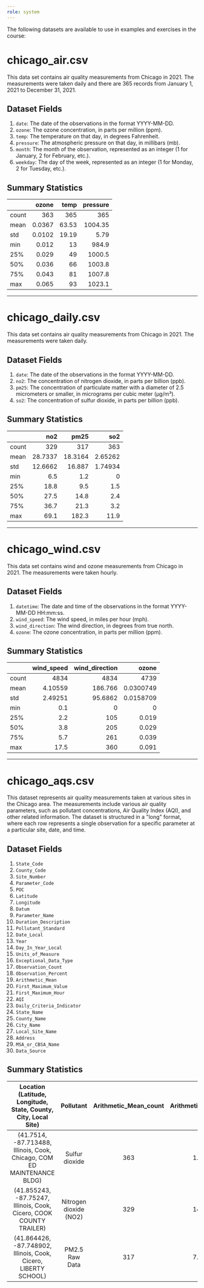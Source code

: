 ```yaml
---
role: system
---
```


The following datasets are available to use in examples and exercises in the course:

# chicago_air.csv

This data set contains air quality measurements from Chicago in 2021. The measurements were taken daily and there are 365 records from
January 1, 2021 to December 31, 2021.

## Dataset Fields

1. `date`: The date of the observations in the format YYYY-MM-DD.
2. `ozone`: The ozone concentration, in parts per million (ppm).
3. `temp`: The temperature on that day, in degrees Fahrenheit.
4. `pressure`: The atmospheric pressure on that day, in millibars (mb).
5. `month`: The month of the observation, represented as an integer (1 for January, 2 for February, etc.).
6. `weekday`: The day of the week, represented as an integer (1 for Monday, 2 for Tuesday, etc.).

## Summary Statistics

|       |     ozone |    temp |   pressure | 
|:------|----------:|--------:|-----------:|
| count |     363   |    365  |      365   |
| mean  |   0.0367  |   63.53 |   1004.35  |
| std   |   0.0102  |   19.19 |      5.79  |
| min   |   0.012   |   13    |    984.9   |
| 25%   |   0.029   |   49    |   1000.5   |
| 50%   |   0.036   |   66    |   1003.8   |
| 75%   |   0.043   |   81    |   1007.8   |
| max   |   0.065   |   93    |   1023.1   |

--- 

# chicago_daily.csv

This data set contains air quality measurements from Chicago in 2021. The measurements were taken daily.

## Dataset Fields

1. `date`: The date of the observations in the format YYYY-MM-DD.
2. `no2`: The concentration of nitrogen dioxide, in parts per billion (ppb).
3. `pm25`: The concentration of particulate matter with a diameter of 2.5 micrometers or smaller, in micrograms per cubic meter (µg/m³).
4. `so2`: The concentration of sulfur dioxide, in parts per billion (ppb).

## Summary Statistics

|       |      no2 |     pm25 |       so2 |
|:------|---------:|---------:|----------:|
| count | 329      | 317      | 363       |
| mean  |  28.7337 |  18.3164 |   2.65262 |
| std   |  12.6662 |  16.887  |   1.74934 |
| min   |   6.5    |   1.2    |   0       |
| 25%   |  18.8    |   9.5    |   1.5     |
| 50%   |  27.5    |  14.8    |   2.4     |
| 75%   |  36.7    |  21.3    |   3.2     |
| max   |  69.1    | 182.3    |  11.9     |

---

# chicago_wind.csv

This data set contains wind and ozone measurements from Chicago in 2021. The measurements were taken hourly.

## Dataset Fields

1. `datetime`: The date and time of the observations in the format YYYY-MM-DD HH:mm:ss.
2. `wind_speed`: The wind speed, in miles per hour (mph).
3. `wind_direction`: The wind direction, in degrees from true north.
4. `ozone`: The ozone concentration, in parts per million (ppm).

## Summary Statistics

|       |   wind_speed |   wind_direction |        ozone |
|:------|-------------:|-----------------:|-------------:|
| count |   4834       |        4834      | 4739         |
| mean  |      4.10559 |         186.766  |    0.0300749 |
| std   |      2.49251 |          95.6862 |    0.0158709 |
| min   |      0.1     |           0      |    0         |
| 25%   |      2.2     |         105      |    0.019     |
| 50%   |      3.8     |         205      |    0.029     |
| 75%   |      5.7     |         261      |    0.039     |
| max   |     17.5     |         360      |    0.091     |

---

# chicago_aqs.csv

This dataset represents air quality measurements taken at various sites in the Chicago area. The measurements include various air quality parameters, such as pollutant concentrations, Air Quality Index (AQI), and other related information. The dataset is structured in a "long" format, where each row represents a single observation for a specific parameter at a particular site, date, and time.

## Dataset Fields

1. `State_Code`
2. `County_Code`
3. `Site_Number`
4. `Parameter_Code`
5. `POC`
6. `Latitude`
7. `Longitude`
8. `Datum`
9. `Parameter_Name`
10. `Duration_Description`
11. `Pollutant_Standard`
12. `Date_Local`
13. `Year`
14. `Day_In_Year_Local`
15. `Units_of_Measure`
16. `Exceptional_Data_Type`
17. `Observation_Count`
18. `Observation_Percent`
19. `Arithmetic_Mean`
20. `First_Maximum_Value`
21. `First_Maximum_Hour`
22. `AQI`
23. `Daily_Criteria_Indicator`
24. `State_Name`
25. `County_Name`
26. `City_Name`
27. `Local_Site_Name`
28. `Address`
29. `MSA_or_CBSA_Name`
30. `Data_Source`

## Summary Statistics

| Location (Latitude, Longitude, State, County, City, Local Site) | Pollutant | Arithmetic_Mean_count | Arithmetic_Mean_mean | Arithmetic_Mean_std | Arithmetic_Mean_min | Arithmetic_Mean_25% | Arithmetic_Mean_50% | Arithmetic_Mean_75% | Arithmetic_Mean_max | First_Maximum_Value_count | First_Maximum_Value_mean | First_Maximum_Value_std | First_Maximum_Value_min | First_Maximum_Value_25% | First_Maximum_Value_50% | First_Maximum_Value_75% | First_Maximum_Value_max |
|:--------------------------------------------------------------:|:---------:|:---------------------:|:--------------------:|:-------------------:|:-------------------:|:-------------------:|:-------------------:|:-------------------:|:-------------------:|:-------------------------:|:------------------------:|:-----------------------:|:-----------------------:|:-----------------------:|:-----------------------:|:-----------------------:|:-----------------------:|
| (41.7514, -87.713488, Illinois, Cook, Chicago, COM ED MAINTENANCE BLDG) | Sulfur dioxide | 363 | 1.59937 | 0.801869 | -0.079167 | 0.84375 | 1.81667 | 2.24375 | 3.72083 | 363 | 2.65262 | 1.74934 | 0 | 1.5 | 2.4 | 3.2 | 11.9 |
| (41.855243, -87.75247, Illinois, Cook, Cicero, COOK COUNTY TRAILER) | Nitrogen dioxide (NO2) | 329 | 14.7969 | 6.86124 | 4.1375 | 9.7375 | 13.9182 | 18.0167 | 40.8375 | 329 | 28.7337 | 12.6662 | 6.5 | 18.8 | 27.5 | 36.7 | 69.1 |
| (41.864426, -87.748902, Illinois, Cook, Cicero, LIBERTY SCHOOL) | PM2.5 Raw Data | 317 | 7.31678 | 5.65392 | -1.53809 | 3.725 | 6.59583 | 9.68333 | 32.6708 | 317 | 18.3164 | 16.887 | 1.2 | 9.5 | 14.8 | 21.3 | 182.3 |

